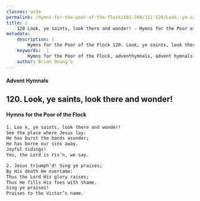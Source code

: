 ```yaml
---
classes: wide
permalink: /hymns-for-the-poor-of-the-flock/101-200/111-120/Look,-ye-saints,-look-there-and-wonder!/
title: |
    120 Look, ye saints, look there and wonder! - Hymns for the Poor of the Flock
metadata:
    description: |
        Hymns for the Poor of the Flock 120. Look, ye saints, look there and wonder!. Loo k, ye saints, look there and wonder! See the place where Jesus lay: He has burst the bands asunder; He has borne our sins away. Joyful tidings! Yes, the Lord is ris’n, we say. 
    keywords:  |
        Hymns for the Poor of the Flock, adventhymnals, advent hymnals, Look, ye saints, look there and wonder!, Loo k, ye saints, look there and wonder!, 
    author: Brian Onang'o
---
```


#### Advent Hymnals
## 120. Look, ye saints, look there and wonder!
####  Hymns for the Poor of the Flock

```txt
1. Loo k, ye saints, look there and wonder!
See the place where Jesus lay:
He has burst the bands asunder;
He has borne our sins away.
Joyful tidings!
Yes, the Lord is ris’n, we say.

2. Jesus triumph’d! Sing ye praises;
By His death He overcame:
Thus the Lord His glory raises;
Thus He fills His foes with shame.
Sing ye praises!
Praises to the Victor’s name.
```
